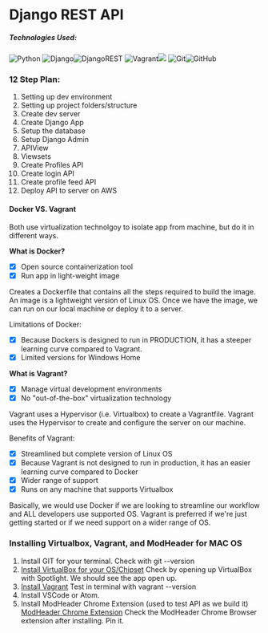 # Django REST API

##### Technologies Used:
![Python](https://img.shields.io/badge/python-3670A0?style=for-the-badge&logo=python&logoColor=ffdd54)
![Django](https://img.shields.io/badge/django-%23092E20.svg?style=for-the-badge&logo=django&logoColor=white)![DjangoREST](https://img.shields.io/badge/DJANGO-REST-ff1709?style=for-the-badge&logo=django&logoColor=white&color=ff1709&labelColor=gray)
![Vagrant](https://img.shields.io/badge/vagrant-%231563FF.svg?style=for-the-badge&logo=vagrant&logoColor=white)<img src="https://img.shields.io/badge/virtualbox-%23183A61.svg?&style=for-the-badge&logo=virtualbox&logoColor=white" />
![Git](https://img.shields.io/badge/git-%23F05033.svg?style=for-the-badge&logo=git&logoColor=white)![GitHub](https://img.shields.io/badge/github-%23121011.svg?style=for-the-badge&logo=github&logoColor=white)

### 12 Step Plan:
1. Setting up dev environment
2. Setting up project folders/structure
3. Create dev server
4. Create Django App
5. Setup the database
6. Setup Django Admin
7. APIView
8. Viewsets
9. Create Profiles API
10. Create login API
11. Create profile feed API
12. Deploy API to server on AWS

#### Docker VS. Vagrant

Both use virtualization technolgoy to isolate app from machine, but do it in different ways.

**What is Docker?**
- [x] Open source containerization tool
- [x] Run app in light-weight image

Creates a Dockerfile that contains all the steps required to build the image. An image is a lightweight version of Linux OS. Once we have the image, we can run on our local machine or deploy it to a server.

Limitations of Docker:

- [x] Because Dockers is designed to run in PRODUCTION, it has a steeper learning curve compared to Vagrant.
- [x] Limited versions for Windows Home

**What is Vagrant?**
- [x] Manage virtual development environments
- [x] No "out-of-the-box" virtualization technology

Vagrant uses a Hypervisor (i.e. Virtualbox) to create a Vagrantfile. Vagrant uses the Hypervisor to create and configure the server on our machine.

Benefits of Vagrant:

- [x] Streamlined but complete version of Linux OS
- [x] Because Vagrant is not designed to run in production, it has an easier learning curve compared to Docker
- [x] Wider range of support
- [x] Runs on any machine that supports Virtualbox

Basically, we would use Docker if we are looking to streamline our workflow and ALL developers use supported OS. Vagrant is preferred if we're just getting started or if we need support on a wider range of OS.

### Installing Virtualbox, Vagrant, and ModHeader for MAC OS
1. Install GIT for your terminal. Check with git --version
2. [Install VirtualBox for your OS/Chipset](https://www.virtualbox.org/wiki/Downloads) Check by opening up VirtualBox with Spotlight. We should see the app open up.
3. [Install Vagrant](https://developer.hashicorp.com/vagrant/downloads) Test in terminal with vagrant --version
4. Install VSCode or Atom.
5. Install ModHeader Chrome Extension (used to test API as we build it) [ModHeader Chrome Extension](https://chrome.google.com/webstore/detail/modheader-modify-http-hea/idgpnmonknjnojddfkpgkljpfnnfcklj) Check the ModHeader Chrome Browser extension after installing. Pin it.

